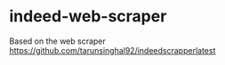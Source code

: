 # indeed-web-scraper

Based on the web scraper https://github.com/tarunsinghal92/indeedscrapperlatest
